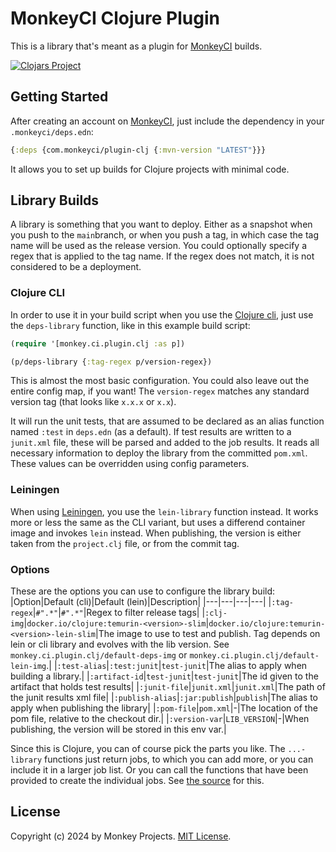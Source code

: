 # MonkeyCI Clojure Plugin

This is a library that's meant as a plugin for [MonkeyCI](https://monkeyci.com) builds.

[![Clojars Project](https://img.shields.io/clojars/v/com.monkeyci/plugin-clj.svg)](https://clojars.org/com.monkeyci/plugin-clj)

## Getting Started

After creating an account on [MonkeyCI](https://monkeyci.com), just include
the dependency in your `.monkeyci/deps.edn`:

```clojure
{:deps {com.monkeyci/plugin-clj {:mvn-version "LATEST"}}}
```

It allows you to set up builds for Clojure projects with minimal code.

## Library Builds

A library is something that you want to deploy.  Either as a snapshot when you push to
the `main`branch, or when you push a tag, in which case the tag name will be used as
the release version.  You could optionally specify a regex that is applied to the tag
name.  If the regex does not match, it is not considered to be a deployment.

### Clojure CLI

In order to use it in your build script when you use the [Clojure cli](https://clojure.org/reference/deps_and_cli),
just use the `deps-library` function, like in this example build script:

```clojure
(require '[monkey.ci.plugin.clj :as p])

(p/deps-library {:tag-regex p/version-regex})
```

This is almost the most basic configuration.  You could also leave out the entire
config map, if you want!  The `version-regex` matches any standard version tag
(that looks like `x.x.x` or `x.x`).

It will run the unit tests, that are assumed to be declared as an alias function named
`:test` in `deps.edn` (as a default).  If test results are written to a `junit.xml` file,
these will be parsed and added to the job results.  It reads all necessary information
to deploy the library from the committed `pom.xml`.  These values can be overridden using
config parameters.

### Leiningen

When using [Leiningen](https://leiningen.org), you use the `lein-library` function instead.
It works more or less the same as the CLI variant, but uses a differend container image and
invokes `lein` instead.  When publishing, the version is either taken from the `project.clj`
file, or from the commit tag.

### Options

These are the options you can use to configure the library build:
|Option|Default (cli)|Default (lein)|Description|
|---|---|---|---|
|`:tag-regex`|`#".*"`|`#".*"`|Regex to filter release tags|
|`:clj-img`|`docker.io/clojure:temurin-<version>-slim`|`docker.io/clojure:temurin-<version>-lein-slim`|The image to use to test and publish.  Tag depends on lein or cli library and evolves with the lib version.  See `monkey.ci.plugin.clj/default-deps-img` or `monkey.ci.plugin.clj/default-lein-img`.|
|`:test-alias`|`:test:junit`|`test-junit`|The alias to apply when building a library.|
|`:artifact-id`|`test-junit`|`test-junit`|The id given to the artifact that holds test results|
|`:junit-file`|`junit.xml`|`junit.xml`|The path of the junit results xml file|
|`:publish-alias`|`:jar:publish`|`publish`|The alias to apply when publishing the library|
|`:pom-file`|`pom.xml`|-|The location of the pom file, relative to the checkout dir.|
|`:version-var`|`LIB_VERSION`|-|When publishing, the version will be stored in this env var.|

Since this is Clojure, you can of course pick the parts you like.  The `...-library` functions just
return jobs, to which you can add more, or you can include it in a larger job list.  Or you can call
the functions that have been provided to create the individual jobs.  See [the
source](src/monkey/ci/plugin/clj.clj) for this.

## License

Copyright (c) 2024 by Monkey Projects.
[MIT License](LICENSE).

